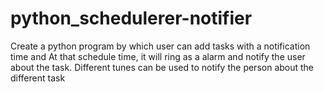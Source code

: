 # python_schedulerer-notifier
 Create a python program by which user can add tasks with a notification time and At that schedule time, it will ring as a alarm and notify the user about the task. Different tunes can be used to notify the person about the different task
